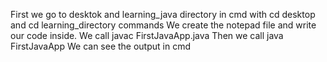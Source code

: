 First we go to desktok and learning_java directory in cmd with cd desktop and cd learning_directory commands
We create the notepad file and write our code inside.
We call javac FirstJavaApp.java
Then we call java FirstJavaApp
We can see the output in cmd
